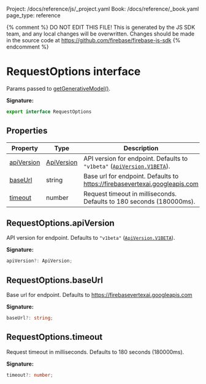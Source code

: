 Project: /docs/reference/js/_project.yaml
Book: /docs/reference/_book.yaml
page_type: reference

{% comment %}
DO NOT EDIT THIS FILE!
This is generated by the JS SDK team, and any local changes will be
overwritten. Changes should be made in the source code at
https://github.com/firebase/firebase-js-sdk
{% endcomment %}

# RequestOptions interface
Params passed to [getGenerativeModel()](./vertexai.md#getgenerativemodel_e3037c9)<!-- -->.

<b>Signature:</b>

```typescript
export interface RequestOptions 
```

## Properties

|  Property | Type | Description |
|  --- | --- | --- |
|  [apiVersion](./vertexai.requestoptions.md#requestoptionsapiversion) | [ApiVersion](./vertexai.md#apiversion) | API version for endpoint. Defaults to <code>"v1beta"</code> (<code>[ApiVersion.V1BETA](./vertexai.md#apiversionv1beta_enummember)</code>). |
|  [baseUrl](./vertexai.requestoptions.md#requestoptionsbaseurl) | string | Base url for endpoint. Defaults to https://firebasevertexai.googleapis.com |
|  [timeout](./vertexai.requestoptions.md#requestoptionstimeout) | number | Request timeout in milliseconds. Defaults to 180 seconds (180000ms). |

## RequestOptions.apiVersion

API version for endpoint. Defaults to <code>"v1beta"</code> (<code>[ApiVersion.V1BETA](./vertexai.md#apiversionv1beta_enummember)</code>).

<b>Signature:</b>

```typescript
apiVersion?: ApiVersion;
```

## RequestOptions.baseUrl

Base url for endpoint. Defaults to https://firebasevertexai.googleapis.com

<b>Signature:</b>

```typescript
baseUrl?: string;
```

## RequestOptions.timeout

Request timeout in milliseconds. Defaults to 180 seconds (180000ms).

<b>Signature:</b>

```typescript
timeout?: number;
```
